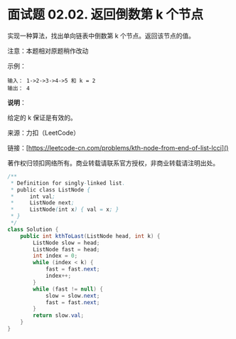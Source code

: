 # 面试题 02.02. 返回倒数第 k 个节点

实现一种算法，找出单向链表中倒数第 k 个节点。返回该节点的值。

注意：本题相对原题稍作改动

示例：

```
输入： 1->2->3->4->5 和 k = 2
输出： 4
```
**说明**：

给定的 k 保证是有效的。

来源：力扣（LeetCode）

链接：[https://leetcode-cn.com/problems/kth-node-from-end-of-list-lcci]()

著作权归领扣网络所有。商业转载请联系官方授权，非商业转载请注明出处。

```java
/**
 * Definition for singly-linked list.
 * public class ListNode {
 *     int val;
 *     ListNode next;
 *     ListNode(int x) { val = x; }
 * }
 */
class Solution {
    public int kthToLast(ListNode head, int k) {
        ListNode slow = head;
        ListNode fast = head;
        int index = 0;
        while (index < k) {
            fast = fast.next;
            index++;
        }
        while (fast != null) {
            slow = slow.next;
            fast = fast.next;
        }
        return slow.val;
    }
}
```